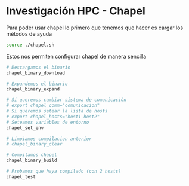 # Investigación HPC - Chapel

Para poder usar chapel lo primero que tenemos que hacer es cargar los métodos de ayuda
```bash
source ./chapel.sh
```

Estos nos permiten configurar chapel de manera sencilla

```bash
# Descargamos el binario
chapel_binary_download

# Expandemos el binario
chapel_binary_expand

# Si queremos cambiar sistema de comunicación
# export chapel_comm="comunicacion"
# Si queremos setear la lista de hosts
# export chapel_hosts="host1 host2"
# Seteamos variables de entorno
chapel_set_env

# Limpiamos compilacion anterior
# chapel_binary_clear

# Compilamos chapel
chapel_binary_build

# Probamos que haya compilado (con 2 hosts)
chapel_test
```
